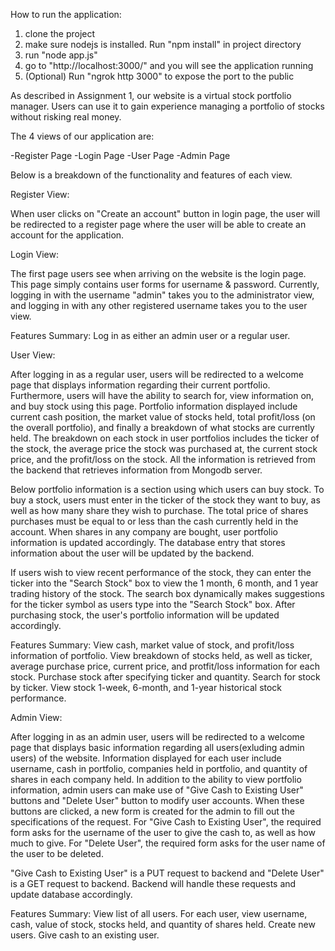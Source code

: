 How to run the application:
1. clone the project
2. make sure nodejs is installed. Run "npm install" in project directory
3. run "node app.js"
4. go to "http://localhost:3000/" and you will see the application running
5. (Optional) Run "ngrok http 3000" to expose the port to the public


As described in Assignment 1, our website is a virtual stock portfolio manager. Users can use it to gain experience managing a portfolio of stocks without risking real money.

The 4 views of our application are:

-Register Page
-Login Page
-User Page
-Admin Page

Below is a breakdown of the functionality and features of each view.


Register View:

When user clicks on "Create an account" button in login page, the user will be redirected to a register page where the user will be able to create an account for the application.


Login View:

The first page users see when arriving on the website is the login page. This page simply contains user forms for username & password. Currently, logging in with the username "admin" takes you to the administrator view, and logging in with any other registered username takes you to the user view.

Features Summary: Log in as either an admin user or a regular user.


User View:

After logging in as a regular user, users will be redirected to a welcome page that displays information regarding their current portfolio. Furthermore, users will have the ability to search for, view information on, and buy stock using this page. Portfolio information displayed include current cash position, the market value of stocks held, total profit/loss (on the overall portfolio), and finally a breakdown of what stocks are currently held. The breakdown on each stock in user portfolios includes the ticker of the stock, the average price the stock was purchased at, the current stock price, and the profit/loss on the stock. All the information is retrieved from the backend that retrieves information from Mongodb server.

Below portfolio information is a section using which users can buy stock. To buy a stock, users must enter in the ticker of the stock they want to buy, as well as how many share they wish to purchase. The total price of shares purchases must be equal to or less than the cash currently held in the account. When shares in any company are bought, user portfolio information is updated accordingly. The database entry that stores information about the user will be updated by the backend.

If users wish to view recent performance of the stock, they can enter the ticker into the "Search Stock" box to view the 1 month, 6 month, and 1 year trading history of the stock. The search box dynamically makes suggestions for the ticker symbol as users type into the "Search Stock" box. After purchasing stock, the user's portfolio information will be updated accordingly.

Features Summary: View cash, market value of stock, and profit/loss information of portfolio. View breakdown of stocks held, as well as ticker, average purchase price, current price, and protfit/loss information for each stock. Purchase stock after specifying ticker and quantity. Search for stock by ticker. View stock 1-week, 6-month, and 1-year historical stock performance.


Admin View:

After logging in as an admin user, users will be redirected to a welcome page that displays basic information regarding all users(exluding admin users) of the website. Information displayed for each user include username, cash in portfolio, companies held in portfolio, and quantity of shares in each company held. In addition to the ability to view portfolio information, admin users can make use of "Give Cash to Existing User" buttons and "Delete User" button to modify user accounts. When these buttons are clicked, a new form is created for the admin to fill out the specifications of the request. For "Give Cash to Existing User", the required form asks for the username of the user to give the cash to, as well as how much to give. For "Delete User", the required form asks for the user name of the user to be deleted.

"Give Cash to Existing User" is a PUT request to backend and "Delete User" is a GET request to backend. Backend will handle these requests and update database accordingly.

Features Summary: View list of all users. For each user, view username, cash, value of stock, stocks held, and quantity of shares held. Create new users. Give cash to an existing user.
